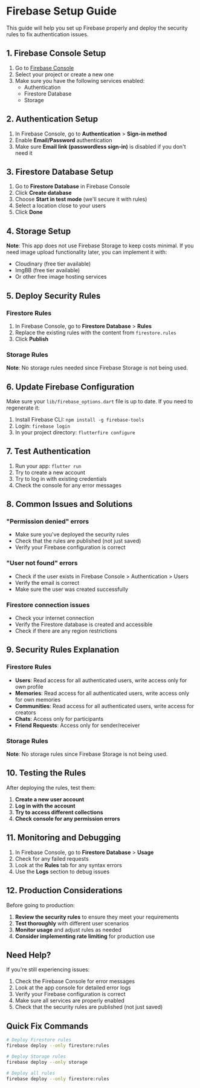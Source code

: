 # Firebase Setup Guide

This guide will help you set up Firebase properly and deploy the security rules to fix authentication issues.

## 1. Firebase Console Setup

1. Go to [Firebase Console](https://console.firebase.google.com/)
2. Select your project or create a new one
3. Make sure you have the following services enabled:
   - Authentication
   - Firestore Database
   - Storage

## 2. Authentication Setup

1. In Firebase Console, go to **Authentication** > **Sign-in method**
2. Enable **Email/Password** authentication
3. Make sure **Email link (passwordless sign-in)** is disabled if you don't need it

## 3. Firestore Database Setup

1. Go to **Firestore Database** in Firebase Console
2. Click **Create database**
3. Choose **Start in test mode** (we'll secure it with rules)
4. Select a location close to your users
5. Click **Done**

## 4. Storage Setup

**Note**: This app does not use Firebase Storage to keep costs minimal. 
If you need image upload functionality later, you can implement it with:
- Cloudinary (free tier available)
- ImgBB (free tier available)
- Or other free image hosting services

## 5. Deploy Security Rules

### Firestore Rules

1. In Firebase Console, go to **Firestore Database** > **Rules**
2. Replace the existing rules with the content from `firestore.rules`
3. Click **Publish**

### Storage Rules

**Note**: No storage rules needed since Firebase Storage is not being used.

## 6. Update Firebase Configuration

Make sure your `lib/firebase_options.dart` file is up to date. If you need to regenerate it:

1. Install Firebase CLI: `npm install -g firebase-tools`
2. Login: `firebase login`
3. In your project directory: `flutterfire configure`

## 7. Test Authentication

1. Run your app: `flutter run`
2. Try to create a new account
3. Try to log in with existing credentials
4. Check the console for any error messages

## 8. Common Issues and Solutions

### "Permission denied" errors
- Make sure you've deployed the security rules
- Check that the rules are published (not just saved)
- Verify your Firebase configuration is correct

### "User not found" errors
- Check if the user exists in Firebase Console > Authentication > Users
- Verify the email is correct
- Make sure the user was created successfully

### Firestore connection issues
- Check your internet connection
- Verify the Firestore database is created and accessible
- Check if there are any region restrictions

## 9. Security Rules Explanation

### Firestore Rules
- **Users**: Read access for all authenticated users, write access only for own profile
- **Memories**: Read access for all authenticated users, write access only for own memories
- **Communities**: Read access for all authenticated users, write access for creators
- **Chats**: Access only for participants
- **Friend Requests**: Access only for sender/receiver

### Storage Rules
**Note**: No storage rules since Firebase Storage is not being used.

## 10. Testing the Rules

After deploying the rules, test them:

1. **Create a new user account**
2. **Log in with the account**
3. **Try to access different collections**
4. **Check console for any permission errors**

## 11. Monitoring and Debugging

1. In Firebase Console, go to **Firestore Database** > **Usage**
2. Check for any failed requests
3. Look at the **Rules** tab for any syntax errors
4. Use the **Logs** section to debug issues

## 12. Production Considerations

Before going to production:

1. **Review the security rules** to ensure they meet your requirements
2. **Test thoroughly** with different user scenarios
3. **Monitor usage** and adjust rules as needed
4. **Consider implementing rate limiting** for production use

## Need Help?

If you're still experiencing issues:

1. Check the Firebase Console for error messages
2. Look at the app console for detailed error logs
3. Verify your Firebase configuration is correct
4. Make sure all services are properly enabled
5. Check that the security rules are published (not just saved)

## Quick Fix Commands

```bash
# Deploy Firestore rules
firebase deploy --only firestore:rules

# Deploy Storage rules
firebase deploy --only storage

# Deploy all rules
firebase deploy --only firestore:rules
```
